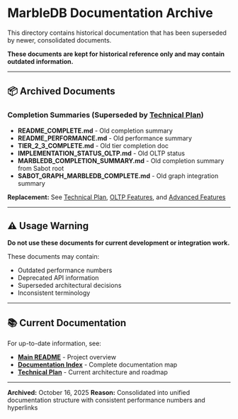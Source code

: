 # MarbleDB Documentation Archive

This directory contains historical documentation that has been superseded by newer, consolidated documents.

**These documents are kept for historical reference only and may contain outdated information.**

---

## 📦 Archived Documents

### Completion Summaries (Superseded by [Technical Plan](../TECHNICAL_PLAN.md))
- **README_COMPLETE.md** - Old completion summary
- **README_PERFORMANCE.md** - Old performance summary
- **TIER_2_3_COMPLETE.md** - Old tier completion doc
- **IMPLEMENTATION_STATUS_OLTP.md** - Old OLTP status
- **MARBLEDB_COMPLETION_SUMMARY.md** - Old completion summary from Sabot root
- **SABOT_GRAPH_MARBLEDB_COMPLETE.md** - Old graph integration summary

**Replacement:** See [Technical Plan](../TECHNICAL_PLAN.md), [OLTP Features](../OLTP_FEATURES.md), and [Advanced Features](../ADVANCED_FEATURES.md)

---

## ⚠️ Usage Warning

**Do not use these documents for current development or integration work.**

These documents may contain:
- Outdated performance numbers
- Deprecated API information
- Superseded architectural decisions
- Inconsistent terminology

---

## 📚 Current Documentation

For up-to-date information, see:

- **[Main README](../../README.md)** - Project overview
- **[Documentation Index](../README.md)** - Complete documentation map
- **[Technical Plan](../TECHNICAL_PLAN.md)** - Current architecture and roadmap

---

**Archived:** October 16, 2025
**Reason:** Consolidated into unified documentation structure with consistent performance numbers and hyperlinks
